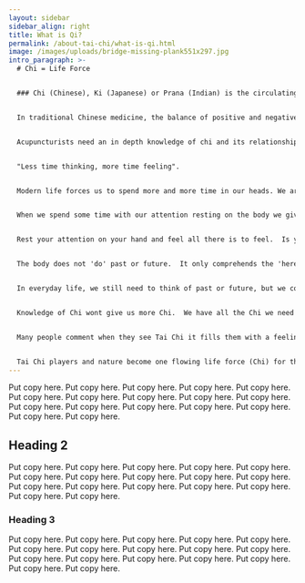 ```yaml
---
layout: sidebar
sidebar_align: right
title: What is Qi?
permalink: /about-tai-chi/what-is-qi.html
image: /images/uploads/bridge-missing-plank551x297.jpg
intro_paragraph: >-
  # Chi = Life Force


  ### Chi (Chinese), Ki (Japanese) or Prana (Indian) is the circulating life energy that, according to Chinese philosphy, is inherent in all things. 


  In traditional Chinese medicine, the balance of positive and negative (Yin and Yang) is believed to be essential for good health.


  Acupuncturists need an in depth knowledge of chi and its relationship to various organs in the body as this is essential for the nature of the work they do, In Tai Chi and Qigong we try to cultivate our understanding and feelings of Chi by resting our attention (awareness) on the slow movements or postures.


  "Less time thinking, more time feeling".


  Modern life forces us to spend more and more time in our heads. We are constantly projecting ourrselves into past or future events, but Chi cannot be found in past or future events.  Life is what is happening *now*.


  When we spend some time with our attention resting on the body we give the mind some rest.  Try this simple exercise now:


  Rest your attention on your hand and feel all there is to feel.  Is your skin warm or cold? Are the muscles tense or relaxed? How are your joints today?  You will soon notice you can't think and feel at the same time.  As you become more tuned into the life force of the moment, the mind gets a rest.


  The body does not 'do' past or future.  It only comprehends the 'here and now'.  When we use awareness of finer and finer sensations within the body, to anchor our mind in the now, we are cultivating the life force we call "Chi".


  In everyday life, we still need to think of past or future, but we consciously decide how much energy we give to this. We are less vulnerable to being controlled by unconscious actions.


  Knowledge of Chi wont give us more Chi.  We have all the Chi we need if we just spend some time becoming aware of it and cultivating its free flow in our lives.


  Many people comment when they see Tai Chi it fills them with a feeling of peace and tranquility.


  Tai Chi players and nature become one flowing life force (Chi) for that moment in time.
---
```

 Put copy here.  Put copy here.  Put copy here.  Put copy here.  Put copy here.  Put copy here.  Put copy here.  Put copy here.  Put copy here.  Put copy here.  Put copy here.  Put copy here.  Put copy here.  Put copy here.  Put copy here.  Put copy here.  Put copy here.

## Heading 2
  Put copy here.  Put copy here.  Put copy here.  Put copy here.  Put copy here.  Put copy here.  Put copy here.  Put copy here.  Put copy here.  Put copy here.  Put copy here.  Put copy here.  Put copy here.  Put copy here.  Put copy here.  Put copy here.  Put copy here.
### Heading 3
  Put copy here.  Put copy here.  Put copy here.  Put copy here.  Put copy here.  Put copy here.  Put copy here.  Put copy here.  Put copy here.  Put copy here.  Put copy here.  Put copy here.  Put copy here.  Put copy here.  Put copy here.  Put copy here.  Put copy here.
